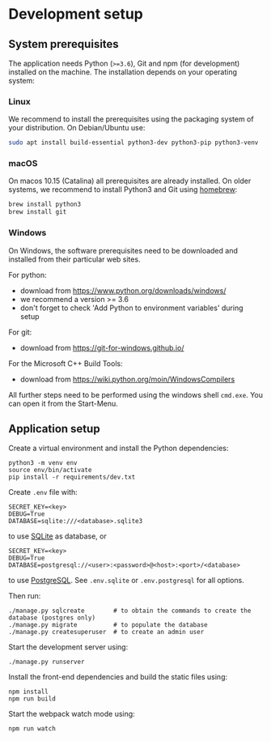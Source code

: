 Development setup
=================

System prerequisites
--------------------

The application needs Python (`>=3.6`), Git and npm (for development) installed on the machine. The installation depends on your operating system:

### Linux

We recommend to install the prerequisites using the packaging system of your distribution. On Debian/Ubuntu use:

```bash
sudo apt install build-essential python3-dev python3-pip python3-venv
```

### macOS

On macos 10.15 (Catalina) all prerequisites are already installed. On older systems, we recommend to install Python3 and Git using [homebrew](http://brew.sh):

```bash
brew install python3
brew install git
```

### Windows

On Windows, the software prerequisites need to be downloaded and installed from their particular web sites.

For python:
* download from <https://www.python.org/downloads/windows/>
* we recommend a version >= 3.6
* don't forget to check 'Add Python to environment variables' during setup

For git:
* download from <https://git-for-windows.github.io/>

For the Microsoft C++ Build Tools:
* download from <https://wiki.python.org/moin/WindowsCompilers>

All further steps need to be performed using the windows shell `cmd.exe`. You can open it from the Start-Menu.


Application setup
-----------------

Create a virtual environment and install the Python dependencies:

```
python3 -m venv env
source env/bin/activate
pip install -r requirements/dev.txt
```

Create `.env` file with:

```
SECRET_KEY=<key>
DEBUG=True
DATABASE=sqlite:///<database>.sqlite3
```

to use [SQLite](https://www.sqlite.org) as database, or

```
SECRET_KEY=<key>
DEBUG=True
DATABASE=postgresql://<user>:<password>@<host>:<port>/<database>
```

to use [PostgreSQL](https://www.postgresql.org/). See `.env.sqlite` or `.env.postgresql` for all options.

Then run:

```
./manage.py sqlcreate        # to obtain the commands to create the database (postgres only)
./manage.py migrate          # to populate the database
./manage.py createsuperuser  # to create an admin user
```

Start the development server using:

```
./manage.py runserver
```

Install the front-end dependencies and build the static files using:

```
npm install
npm run build
```

Start the webpack watch mode using:

```
npm run watch
```
